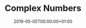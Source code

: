 ---
title: Complex Numbers
linktitle: Complex Numbers
toc: true
type: docs
date: "2019-05-05T00:00:00+01:00"
draft: false
menu:
  mathematics:
    parent: The Numbers
    weight: 40
---